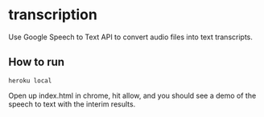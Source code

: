 # transcription
Use Google Speech to Text API to convert audio files into text transcripts.

## How to run

`heroku local`

Open up index.html in chrome, hit allow, and you should see a demo of the speech to text with the interim results.
